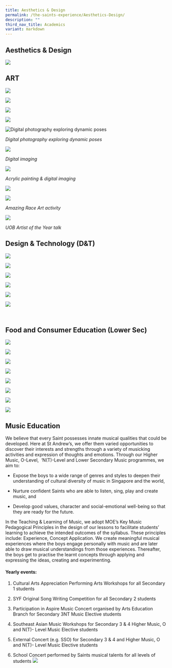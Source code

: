 ```yaml
---
title: Aesthetics & Design
permalink: /the-saints-experience/Aesthetics-Design/
description: ""
third_nav_title: Academics
variant: markdown
---
```

## Aesthetics &amp; Design

![](/images/Academics/Aesthetic%20and%20Design/Cover%201.png)

## **ART**

![](/images/Academics/Aesthetic%20and%20Design/Art%202.png)

![](/images/Lower_Sec_Art.jpg)

![](/images/Lower_Sec_Art_2.jpg)

![](/images/Academics/Aesthetic%20and%20Design/Art1.png)

![Digital photography exploring dynamic poses](/images/Digital_Photography.jpg)

*Digital photography exploring dynamic poses*

![](/images/Digital_imaging.png)

*Digital imaging*

![](/images/Acrylic.jpg)

*Acrylic painting &amp; digital imaging*

![](/images/Academics/Aesthetic%20and%20Design/Art%203.png)

![](/images/Amazing_Race.jpg)

*Amazing Race Art activity*

![](/images/Artist_of_the_Year.jpg)

*UOB Artist of the Year talk*

**Design &amp; Technology (D&amp;T)**
-----------------------------

  ![](/images/Academics/Aesthetic%20and%20Design/DT1.png)

 ![](/images/Academics/Aesthetic%20and%20Design/DT2.png)  

![](/images/Academics/Aesthetic%20and%20Design/DT3.png)

![](/images/Academics/Aesthetic%20and%20Design/DT4.png)

![](/images/Academics/Aesthetic%20and%20Design/DT5.png)
    
![](/images/Academics/Aesthetic%20and%20Design/DT6.png)

   
<br>


## **Food and Consumer Education (Lower Sec)**

![](/images/Academics/Aesthetic%20and%20Design/FCE%201.png)

![](/images/Academics/Aesthetic%20and%20Design/FCE%202.png)

![](/images/Academics/Aesthetic%20and%20Design/FCE%203%203.png)

![](/images/Academics/Aesthetic%20and%20Design/FCE%204.png)

![](/images/Academics/Aesthetic%20and%20Design/FCE%205.png)

![](/images/Academics/Aesthetic%20and%20Design/FCE%206.png)

![](/images/Academics/Aesthetic%20and%20Design/FCE%207.png)

![](/images/Academics/Aesthetic%20and%20Design/FCE%208.png)

## **Music Education**

We believe that every Saint possesses innate musical qualities that could be developed. Here at St Andrew’s, we offer them varied opportunities to discover their interests and strengths through a variety of musicking activities and expression of thoughts and emotions. Through our Higher Music, O-Level,&nbsp; ‘N(T)-Level and Lower Secondary Music programmes, we aim to:

  

*   Expose the boys to a wide range of genres and styles to deepen their understanding of cultural diversity of music in Singapore and the world,&nbsp;
    
*   Nurture confident Saints who are able to listen, sing, play and create music, and
    
*   Develop good values, character and social-emotional well-being so that they are ready for the future.
    
  
In the Teaching &amp; Learning of Music, we adopt MOE’s Key Music Pedagogical Principles in the design of our lessons to facilitate students’ learning to achieve the intended outcomes of the syllabus. These principles include: Experience, Concept Application. We create meaningful musical experiences where the boys engage personally with music and are later able to draw musical understandings from those experiences. Thereafter, the boys get to practise the learnt concepts through applying and expressing the ideas, creating and experimenting.

  

#### Yearly events:

1.  Cultural Arts Appreciation Performing Arts Workshops for all Secondary 1 students
    
2.  SYF Original Song Writing Competition for all Secondary 2 students
    
3.  Participation in Aspire Music Concert organised by Arts Education Branch for Secondary 3NT Music Elective students
    
4.  Southeast Asian Music Workshops for Secondary 3 &amp; 4 Higher Music, O and N(T)- Level Music Elective students
    
5.  External Concert (e.g. SSO) for Secondary 3 &amp; 4 and Higher Music, O and N(T)- Level Music Elective students
    
6.  School Concert performed by Saints musical talents for all levels of students
**![](https://lh3.googleusercontent.com/i7PO9ceWvf_aaTrEyHZAWfERFPWVwrqb67th2qUogfROwAmFyhB7W8SAhvl0GcSjYRd80GQFw8suUsaHkNKVsPsxYEYo1nq6wzt23a71sFwfBpfaD3ND5kHPjePmu-0ZTXcwQKmGugs)**